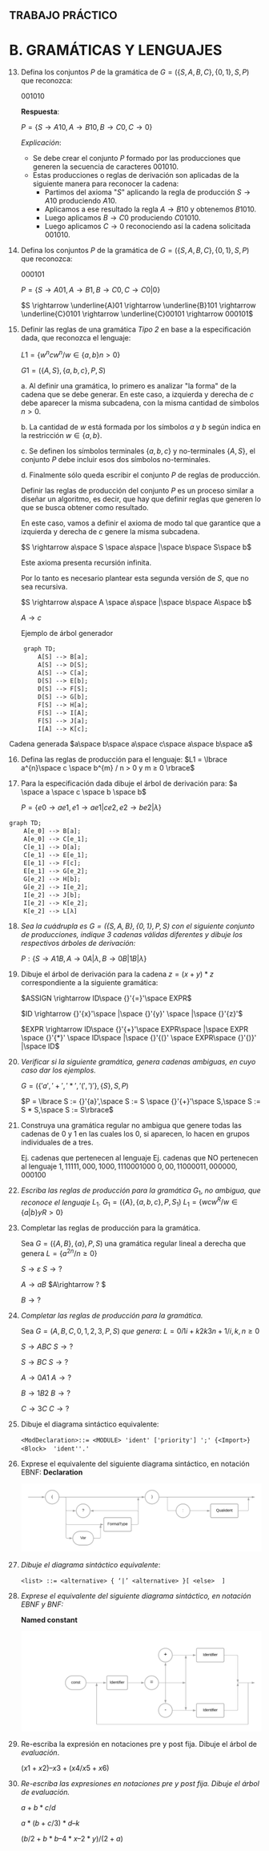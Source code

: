 ## TRABAJO PRÁCTICO 

# B. GRAMÁTICAS Y LENGUAJES 

13. Defina los conjuntos $P$ de la gramática de $G =  (\lbrace S, A, B, C\rbrace, \lbrace0, 1\rbrace, S, P )$ que reconozca: 

    $0 0 1 0 1 0$​ 

    **Respuesta**:

    $P = \lbrace S \rightarrow A10, A \rightarrow B10, B \rightarrow C0, C \rightarrow 0\rbrace$

    *Explicación*:

    + Se debe crear el conjunto $P$ formado por las producciones que generen la secuencia de caracteres $001010$.
    + Estas producciones o reglas de derivación son aplicadas de la siguiente manera para reconocer la cadena:
      + Partimos del axioma "$S$" aplicando la regla de producción $S \rightarrow A10$ produciendo $A10$.
      + Aplicamos a ese resultado la regla $A \rightarrow B10$ y obtenemos $B1010$.
      + Luego aplicamos $B \rightarrow C0$ produciendo $C01010$.
      + Luego aplicamos $C \rightarrow 0$ reconociendo así la cadena solicitada $001010$.

14. Defina los conjuntos $P$ de la gramática de $G = ( \lbrace S, A, B, C\rbrace, \lbrace0, 1\rbrace, S, P )$ que reconozca: 

    $0 0 0 1 0 1$​ 

    $P = \lbrace S \rightarrow A01, A \rightarrow B1, B \rightarrow C0, C \rightarrow C0 | 0 \rbrace$

    

    $S \rightarrow \underline{A}01 \rightarrow \underline{B}101 \rightarrow \underline{C}0101 \rightarrow \underline{C}00101 \rightarrow 000101$

15. Definir las reglas de una gramática *Tipo 2* en base a la especificación dada, que reconozca el lenguaje: 

    $L1 = \lbrace w^n cw^n / w \in \lbrace a, b\rbrace n > 0\rbrace$

    $G1 = (\lbrace A, S\rbrace, \lbrace a, b, c\rbrace, P, S)$​ 

    a. Al definir una gramática, lo primero es analizar "la forma" de la cadena que se debe generar. En este caso, a izquierda y derecha de $c$ debe aparecer la misma subcadena, con la misma cantidad de símbolos $n>0$.

    b. La cantidad de $w$ está formada por los símbolos $a$ y $b$ según indica en la restricción $w \in \lbrace a,b\rbrace$.

    c. Se definen los símbolos terminales $\lbrace a,b,c\rbrace$ y no-terminales $\lbrace A,S \rbrace$, el conjunto $P$ debe incluir esos dos símbolos no-terminales.

    d. Finalmente sólo queda escribir el conjunto $P$ de reglas de producción.

    Definir las reglas de producción del conjunto $P$ es un proceso similar a diseñar un algoritmo, es decir, que hay que  definir reglas que generen lo que se busca obtener como resultado. 

    En este caso, vamos a definir el axioma de modo tal que garantice que a izquierda y derecha de $c$ genere la misma subcadena.

    $S \rightarrow a\space S \space a\space |\space b\space S\space b$

    Este axioma presenta recursión infinita.

    Por lo tanto es necesario plantear esta segunda versión de $S$, que no sea recursiva.

    $S \rightarrow a\space A \space a\space |\space b\space A\space b$

    $A \rightarrow c$

    Ejemplo de árbol generador

```mermaid
    graph TD;
        A[S] --> B[a];
        A[S] --> D[S];
        A[S] --> C[a];
        D[S] --> E[b];
        D[S] --> F[S];
        D[S] --> G[b];
        F[S] --> H[a];
        F[S] --> I[A];
        F[S] --> J[a];
        I[A] --> K[c];
```

Cadena generada $a\space b\space a\space c\space a\space b\space a$

16. Defina las reglas de producción para el lenguaje: $L1 = \lbrace a^{n}\space c \space b^{m} / n > 0 y m ≥ 0 \rbrace$ 

17. Para la especificación dada dibuje el árbol de derivación para: $a \space a \space c \space b \space b$ 

    $P = \lbrace e0 \rightarrow  a e1, e1 \rightarrow  a e1 | c e2, e2 \rightarrow b e2 | \lambda \rbrace$

```mermaid
graph TD;
	A[e_0] --> B[a];
	A[e_0] --> C[e_1];
	C[e_1] --> D[a];
	C[e_1] --> E[e_1];
	E[e_1] --> F[c];
	E[e_1] --> G[e_2];
	G[e_2] --> H[b];
	G[e_2] --> I[e_2];
	I[e_2] --> J[b];
	I[e_2] --> K[e_2];
	K[e_2] --> L[λ]
```
18. *Sea la cuádrupla es $G = (\lbrace S,A,B\rbrace, \lbrace0, 1\rbrace, P, S)$ con el siguiente conjunto de producciones, indique 3 cadenas válidas diferentes y dibuje los respectivos árboles de derivación:* 

    $P : \lbrace S \rightarrow A1B, A \rightarrow 0A | λ, B \rightarrow 0B | 1B | λ \rbrace$

19. Dibuje el árbol de derivación para la cadena $z = (x + y) * z$ correspondiente a la siguiente gramática: 

    $ASSIGN \rightarrow ID\space  {}'{=}'\space  EXPR$ 

    $ID \rightarrow {}'{x}'\space |\space {}'{y}' \space |\space {}'{z}'$ 

    $EXPR \rightarrow ID\space {}'{+}'\space EXPR\space |\space EXPR \space {}'{*}' \space ID\space |\space {}'{(}' \space EXPR\space {}'{)}' |\space ID$

    

20. *Verificar si la siguiente gramática, genera cadenas ambiguas, en cuyo caso dar los ejemplos.*

    $G = (\lbrace {}'{a}', {}'{+}', {}'{*}', {}'{(}', {}'{)}'\rbrace, \lbrace S\rbrace, S, P)$ 

    $P = \lbrace S := {}'{a}',\space S := S \space {}'{+}'\space S,\space S := S * S,\space S := S\rbrace$

21. Construya una gramática regular no ambigua que genere todas las cadenas de $0$ y $1$ en las cuales los $0$, si aparecen, lo hacen en grupos individuales de a tres. 

    Ej. cadenas que pertenecen al lenguaje Ej. cadenas que NO pertenecen al lenguaje $1,11111, 000, 1000, 1110001000$                          $0, 00, 11000011, 000000, 000100$ 

22. *Escriba las reglas de producción para la gramática* $G_1$, *no ambigua, que reconoce el lenguaje* $L_1$. $G_1 = (\lbrace A\rbrace, \lbrace a, b, c\rbrace, P, S_1)$ $L_1 = \lbrace wcw^{R} / w \in \lbrace a | b\rbrace y R > 0\rbrace$ 

23. Completar las reglas de producción para la gramática. 

    Sea $G = (\lbrace A, B\rbrace, \lbrace a\rbrace, P, S)$ una gramática regular lineal a derecha que genera $L = \lbrace a^{2n} / n ≥ 0\rbrace$

    $S\rightarrow ε$                                                                           $S \rightarrow ?$

    $A\rightarrow aB$                                                                      $A\rightarrow ? $

    $B\rightarrow ?$

24. *Completar las reglas de producción para la gramática.* 

    Sea $G = ({A, B, C}, {0, 1, 2, 3}, P, S)$ *que genera*: $L = {0i 1i+k 2k 3n+1 / i, k, n ≥ 0 }$ 

    $S\rightarrow ABC$                                                                 $S\rightarrow ?$ 

    $S\rightarrow BC$                                                                    $S\rightarrow ?$ 

    $A\rightarrow 0A1$                                                                  $A\rightarrow ?$ 

    $B\rightarrow 1B2$                                                                  $B\rightarrow ?$ 

    $C\rightarrow 3C$                                                                    $C\rightarrow ?$ 

25. Dibuje el diagrama sintáctico equivalente: 

    `<ModDeclaration>::= <MODULE> 'ident' ['priority'] ';' {<Import>} <Block>  'ident''.' `

26. Exprese el equivalente del siguiente diagrama sintáctico, en notación EBNF: **Declaration**

    ![Diagrama en blanco](https://github.com/3dl3rw0lf/ssl/blob/main/t_p_01/Diagrama%20en%20blanco.png) 

27. *Dibuje el diagrama sintáctico equivalente*:

    `<list> ::= <alternative> { ‘|’ <alternative> }[ <else>  ] `

28. *Exprese el equivalente del siguiente diagrama sintáctico, en notación EBNF y BNF:*

    **Named constant** 

    ![Diagrama en blanco (2)_](https://github.com/3dl3rw0lf/ssl/blob/main/t_p_01/Diagrama%20en%20blanco%20(2)_.png)

29. Re-escriba la expresión en notaciones pre y post fija. Dibuje el árbol de *evaluación*.

    $(x1 + x2) – x3 + (x4 / x5 + x6)$

30. *Re-escriba las expresiones en notaciones pre y post fija. Dibuje el árbol de evaluación.* 

    $a + b * c / d$

     $a * (b + c / 3) * d – k$ 

    $(b / 2 + b * b – 4 * x – 2 * y) / (2 + a)$

    



